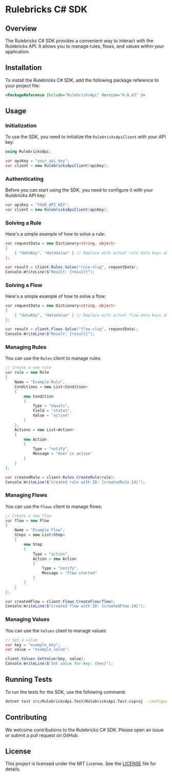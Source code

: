 # Rulebricks C# SDK

## Overview

The Rulebricks C# SDK provides a convenient way to interact with the Rulebricks API. It allows you to manage rules, flows, and values within your application.

## Installation

To install the Rulebricks C# SDK, add the following package reference to your project file:

```xml
<PackageReference Include="RulebricksApi" Version="0.0.43" />
```

## Usage

### Initialization

To use the SDK, you need to initialize the `RulebricksApiClient` with your API key:

```csharp
using RulebricksApi;

var apiKey = "your_api_key";
var client = new RulebricksApiClient(apiKey);
```

### Authenticating

Before you can start using the SDK, you need to configure it with your Rulebricks API key:

```csharp
var apiKey = "YOUR_API_KEY";
var client = new RulebricksApiClient(apiKey);
```

### Solving a Rule

Here's a simple example of how to solve a rule:

```csharp
var requestData = new Dictionary<string, object>
{
    { "dataKey", "dataValue" } // Replace with actual rule data keys and values
};

var result = client.Rules.Solve("rule-slug", requestData);
Console.WriteLine($"Result: {result}");
```

### Solving a Flow

Here's a simple example of how to solve a flow:

```csharp
var requestData = new Dictionary<string, object>
{
    { "dataKey", "dataValue" } // Replace with actual flow data keys and values
};

var result = client.Flows.Solve("flow-slug", requestData);
Console.WriteLine($"Result: {result}");
```

### Managing Rules

You can use the `Rules` client to manage rules:

```csharp
// Create a new rule
var rule = new Rule
{
    Name = "Example Rule",
    Conditions = new List<Condition>
    {
        new Condition
        {
            Type = "equals",
            Field = "status",
            Value = "active"
        }
    },
    Actions = new List<Action>
    {
        new Action
        {
            Type = "notify",
            Message = "User is active"
        }
    }
};

var createdRule = client.Rules.CreateRule(rule);
Console.WriteLine($"Created rule with ID: {createdRule.Id}");
```

### Managing Flows

You can use the `Flows` client to manage flows:

```csharp
// Create a new flow
var flow = new Flow
{
    Name = "Example Flow",
    Steps = new List<Step>
    {
        new Step
        {
            Type = "action",
            Action = new Action
            {
                Type = "notify",
                Message = "Flow started"
            }
        }
    }
};

var createdFlow = client.Flows.CreateFlow(flow);
Console.WriteLine($"Created flow with ID: {createdFlow.Id}");
```

### Managing Values

You can use the `Values` client to manage values:

```csharp
// Set a value
var key = "example_key";
var value = "example_value";

client.Values.SetValue(key, value);
Console.WriteLine($"Set value for key: {key}");
```

## Running Tests

To run the tests for the SDK, use the following command:

```bash
dotnet test src/RulebricksApi.Test/RulebricksApi.Test.csproj --configuration Release --framework net6.0
```

## Contributing

We welcome contributions to the Rulebricks C# SDK. Please open an issue or submit a pull request on GitHub.

## License

This project is licensed under the MIT License. See the [LICENSE](LICENSE) file for details.
